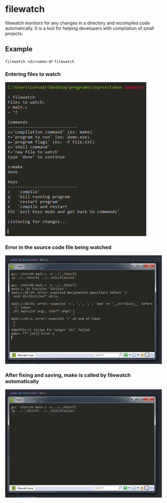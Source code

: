 # filewatch
filewatch monitors for any changes in a directory and recompiles code automatically.
It is a tool for helping developers with compilation of small projects.

## Example
`filewatch <dirname>`
or
`filewatch`
### Entering files to watch
![Alt text](examples/demo.png?raw=true "file watch")

### Error in the source code file being watched
![Alt text](examples/4.png?raw=true "file watch")

### After fixing and saving, make is called by filewatch automatically
![Alt text](examples/5.png?raw=true "file watch")
